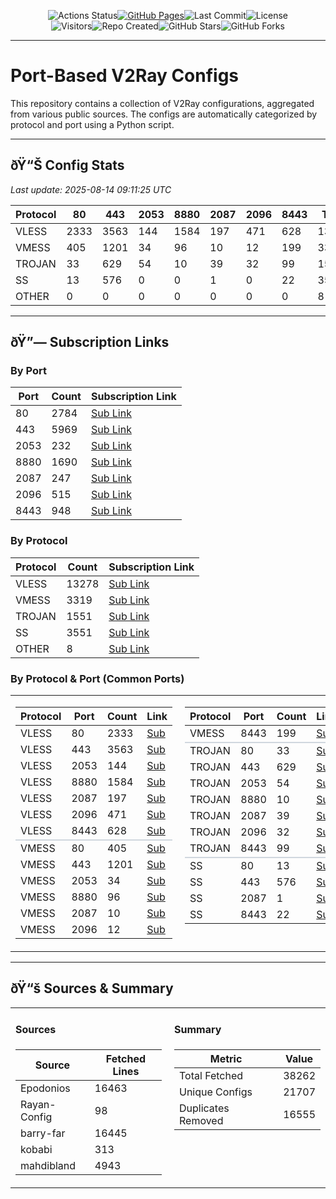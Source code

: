<p align="center"><!-- Row 1: Core Status Badges -->
  <img src="https://img.shields.io/github/actions/workflow/status/hamedcode/port-based-v2ray-configs/main.yml?style=for-the-badge&logo=githubactions&logoColor=white" alt="Actions Status"><a href="https://hamedcode.github.io/port-based-v2ray-configs/" target="_blank"><img src="https://img.shields.io/badge/Website-online-brightgreen?style=for-the-badge&logo=github" alt="GitHub Pages"></a><img src="https://img.shields.io/github/last-commit/hamedcode/port-based-v2ray-configs?style=for-the-badge&logo=git&logoColor=white" alt="Last Commit"><img src="https://img.shields.io/github/license/hamedcode/port-based-v2ray-configs?style=for-the-badge" alt="License"><br><!-- Row 2: Stats & Social Badges --><img src="https://komarev.com/ghpvc/?username=hamedcode&repo=port-based-v2ray-configs&color=blue&style=for-the-badge" alt="Visitors"><img src="https://img.shields.io/github/created_at/hamedcode/port-based-v2ray-configs?style=for-the-badge&color=informational" alt="Repo Created"><img src="https://img.shields.io/github/stars/hamedcode/port-based-v2ray-configs?style=social" alt="GitHub Stars"><img src="https://img.shields.io/github/forks/hamedcode/port-based-v2ray-configs?style=social" alt="GitHub Forks"></p>


---

# Port-Based V2Ray Configs

This repository contains a collection of V2Ray configurations, aggregated from various public sources. The configs are automatically categorized by protocol and port using a Python script.

---

## ðŸ“Š Config Stats

<!-- START-STATS -->
_Last update: 2025-08-14 09:11:25 UTC_

| Protocol | 80 | 443 | 2053 | 8880 | 2087 | 2096 | 8443 | Total |
|---|---|---|---|---|---|---|---|---|
| VLESS | 2333 | 3563 | 144 | 1584 | 197 | 471 | 628 | 13278 |
| VMESS | 405 | 1201 | 34 | 96 | 10 | 12 | 199 | 3319 |
| TROJAN | 33 | 629 | 54 | 10 | 39 | 32 | 99 | 1551 |
| SS | 13 | 576 | 0 | 0 | 1 | 0 | 22 | 3551 |
| OTHER | 0 | 0 | 0 | 0 | 0 | 0 | 0 | 8 |
<!-- END-STATS -->

---

## ðŸ”— Subscription Links

<!-- START-LINKS -->
### By Port
| Port | Count | Subscription Link |
|---|---|---|
| 80 | 2784 | [Sub Link](https://raw.githubusercontent.com/hamedcode/port-based-v2ray-configs/main/sub/port_80.txt) |
| 443 | 5969 | [Sub Link](https://raw.githubusercontent.com/hamedcode/port-based-v2ray-configs/main/sub/port_443.txt) |
| 2053 | 232 | [Sub Link](https://raw.githubusercontent.com/hamedcode/port-based-v2ray-configs/main/sub/port_2053.txt) |
| 8880 | 1690 | [Sub Link](https://raw.githubusercontent.com/hamedcode/port-based-v2ray-configs/main/sub/port_8880.txt) |
| 2087 | 247 | [Sub Link](https://raw.githubusercontent.com/hamedcode/port-based-v2ray-configs/main/sub/port_2087.txt) |
| 2096 | 515 | [Sub Link](https://raw.githubusercontent.com/hamedcode/port-based-v2ray-configs/main/sub/port_2096.txt) |
| 8443 | 948 | [Sub Link](https://raw.githubusercontent.com/hamedcode/port-based-v2ray-configs/main/sub/port_8443.txt) |

### By Protocol
| Protocol | Count | Subscription Link |
|---|---|---|
| VLESS | 13278 | [Sub Link](https://raw.githubusercontent.com/hamedcode/port-based-v2ray-configs/main/sub/vless.txt) |
| VMESS | 3319 | [Sub Link](https://raw.githubusercontent.com/hamedcode/port-based-v2ray-configs/main/sub/vmess.txt) |
| TROJAN | 1551 | [Sub Link](https://raw.githubusercontent.com/hamedcode/port-based-v2ray-configs/main/sub/trojan.txt) |
| SS | 3551 | [Sub Link](https://raw.githubusercontent.com/hamedcode/port-based-v2ray-configs/main/sub/ss.txt) |
| OTHER | 8 | [Sub Link](https://raw.githubusercontent.com/hamedcode/port-based-v2ray-configs/main/sub/other.txt) |

### By Protocol & Port (Common Ports)

<table width="100%" style="border: none; border-collapse: collapse;">
  <tr style="background-color: transparent;">
    <td width="50%" valign="top" style="border: none; padding-right: 10px;">
      <table><thead><tr><th>Protocol</th><th>Port</th><th>Count</th><th>Link</th></tr></thead><tbody><tr><td>VLESS</td><td>80</td><td>2333</td><td><a href="https://raw.githubusercontent.com/hamedcode/port-based-v2ray-configs/main/detailed/vless/80.txt">Sub</a></td></tr><tr><td>VLESS</td><td>443</td><td>3563</td><td><a href="https://raw.githubusercontent.com/hamedcode/port-based-v2ray-configs/main/detailed/vless/443.txt">Sub</a></td></tr><tr><td>VLESS</td><td>2053</td><td>144</td><td><a href="https://raw.githubusercontent.com/hamedcode/port-based-v2ray-configs/main/detailed/vless/2053.txt">Sub</a></td></tr><tr><td>VLESS</td><td>8880</td><td>1584</td><td><a href="https://raw.githubusercontent.com/hamedcode/port-based-v2ray-configs/main/detailed/vless/8880.txt">Sub</a></td></tr><tr><td>VLESS</td><td>2087</td><td>197</td><td><a href="https://raw.githubusercontent.com/hamedcode/port-based-v2ray-configs/main/detailed/vless/2087.txt">Sub</a></td></tr><tr><td>VLESS</td><td>2096</td><td>471</td><td><a href="https://raw.githubusercontent.com/hamedcode/port-based-v2ray-configs/main/detailed/vless/2096.txt">Sub</a></td></tr><tr><td>VLESS</td><td>8443</td><td>628</td><td><a href="https://raw.githubusercontent.com/hamedcode/port-based-v2ray-configs/main/detailed/vless/8443.txt">Sub</a></td></tr><tr style="border-top: 2px solid #d0d7de;"><td>VMESS</td><td>80</td><td>405</td><td><a href="https://raw.githubusercontent.com/hamedcode/port-based-v2ray-configs/main/detailed/vmess/80.txt">Sub</a></td></tr><tr><td>VMESS</td><td>443</td><td>1201</td><td><a href="https://raw.githubusercontent.com/hamedcode/port-based-v2ray-configs/main/detailed/vmess/443.txt">Sub</a></td></tr><tr><td>VMESS</td><td>2053</td><td>34</td><td><a href="https://raw.githubusercontent.com/hamedcode/port-based-v2ray-configs/main/detailed/vmess/2053.txt">Sub</a></td></tr><tr><td>VMESS</td><td>8880</td><td>96</td><td><a href="https://raw.githubusercontent.com/hamedcode/port-based-v2ray-configs/main/detailed/vmess/8880.txt">Sub</a></td></tr><tr><td>VMESS</td><td>2087</td><td>10</td><td><a href="https://raw.githubusercontent.com/hamedcode/port-based-v2ray-configs/main/detailed/vmess/2087.txt">Sub</a></td></tr><tr><td>VMESS</td><td>2096</td><td>12</td><td><a href="https://raw.githubusercontent.com/hamedcode/port-based-v2ray-configs/main/detailed/vmess/2096.txt">Sub</a></td></tr></tbody></table>
    </td>
    <td width="50%" valign="top" style="border: none; padding-left: 10px;">
      <table><thead><tr><th>Protocol</th><th>Port</th><th>Count</th><th>Link</th></tr></thead><tbody><tr><td>VMESS</td><td>8443</td><td>199</td><td><a href="https://raw.githubusercontent.com/hamedcode/port-based-v2ray-configs/main/detailed/vmess/8443.txt">Sub</a></td></tr><tr style="border-top: 2px solid #d0d7de;"><td>TROJAN</td><td>80</td><td>33</td><td><a href="https://raw.githubusercontent.com/hamedcode/port-based-v2ray-configs/main/detailed/trojan/80.txt">Sub</a></td></tr><tr><td>TROJAN</td><td>443</td><td>629</td><td><a href="https://raw.githubusercontent.com/hamedcode/port-based-v2ray-configs/main/detailed/trojan/443.txt">Sub</a></td></tr><tr><td>TROJAN</td><td>2053</td><td>54</td><td><a href="https://raw.githubusercontent.com/hamedcode/port-based-v2ray-configs/main/detailed/trojan/2053.txt">Sub</a></td></tr><tr><td>TROJAN</td><td>8880</td><td>10</td><td><a href="https://raw.githubusercontent.com/hamedcode/port-based-v2ray-configs/main/detailed/trojan/8880.txt">Sub</a></td></tr><tr><td>TROJAN</td><td>2087</td><td>39</td><td><a href="https://raw.githubusercontent.com/hamedcode/port-based-v2ray-configs/main/detailed/trojan/2087.txt">Sub</a></td></tr><tr><td>TROJAN</td><td>2096</td><td>32</td><td><a href="https://raw.githubusercontent.com/hamedcode/port-based-v2ray-configs/main/detailed/trojan/2096.txt">Sub</a></td></tr><tr><td>TROJAN</td><td>8443</td><td>99</td><td><a href="https://raw.githubusercontent.com/hamedcode/port-based-v2ray-configs/main/detailed/trojan/8443.txt">Sub</a></td></tr><tr style="border-top: 2px solid #d0d7de;"><td>SS</td><td>80</td><td>13</td><td><a href="https://raw.githubusercontent.com/hamedcode/port-based-v2ray-configs/main/detailed/ss/80.txt">Sub</a></td></tr><tr><td>SS</td><td>443</td><td>576</td><td><a href="https://raw.githubusercontent.com/hamedcode/port-based-v2ray-configs/main/detailed/ss/443.txt">Sub</a></td></tr><tr><td>SS</td><td>2087</td><td>1</td><td><a href="https://raw.githubusercontent.com/hamedcode/port-based-v2ray-configs/main/detailed/ss/2087.txt">Sub</a></td></tr><tr><td>SS</td><td>8443</td><td>22</td><td><a href="https://raw.githubusercontent.com/hamedcode/port-based-v2ray-configs/main/detailed/ss/8443.txt">Sub</a></td></tr></tbody></table>
    </td>
  </tr>
</table>

<!-- END-LINKS -->

---

## ðŸ“š Sources & Summary

<!-- START-SOURCES -->

<table width="100%" style="border: none; border-collapse: collapse;">
  <tr style="background-color: transparent;">
    <td width="50%" valign="top" style="border: none; padding-right: 10px;">
      <h4>Sources</h4>
      <table><thead><tr><th>Source</th><th>Fetched Lines</th></tr></thead><tbody><tr><td>Epodonios</td><td>16463</td></tr><tr><td>Rayan-Config</td><td>98</td></tr><tr><td>barry-far</td><td>16445</td></tr><tr><td>kobabi</td><td>313</td></tr><tr><td>mahdibland</td><td>4943</td></tr></tbody></table>
    </td>
    <td width="50%" valign="top" style="border: none; padding-left: 10px;">
      <h4>Summary</h4>
      <table><thead><tr><th>Metric</th><th>Value</th></tr></thead><tbody><tr><td>Total Fetched</td><td>38262</td></tr><tr><td>Unique Configs</td><td>21707</td></tr><tr><td>Duplicates Removed</td><td>16555</td></tr></tbody></table>
    </td>
  </tr>
</table>

<!-- END-SOURCES -->
